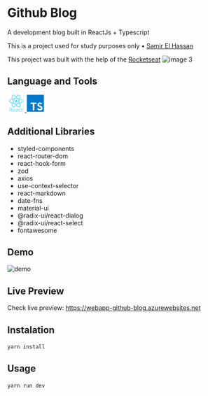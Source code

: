 # Github Blog

A development blog built in ReactJs + Typescript

This is a project used for study purposes only • [Samir El Hassan](https://github.com/samirelhassann)

This project was built with the help of the [Rocketseat](https://www.rocketseat.com.br/) ![image 3](https://user-images.githubusercontent.com/91634008/206936638-05d22d2f-4c3a-4f45-861f-ff6fe1db990d.png)


## Language and Tools

<p align="left"> <a href="https://reactjs.org/" target="_blank" rel="noreferrer"> <img src="https://raw.githubusercontent.com/devicons/devicon/master/icons/react/react-original-wordmark.svg" alt="react" width="40" height="40"/> </a> <a href="https://www.typescriptlang.org/" target="_blank" rel="noreferrer"> <img src="https://raw.githubusercontent.com/devicons/devicon/master/icons/typescript/typescript-original.svg" alt="typescript" width="40" height="40"/> </a> </p>

## Additional Libraries

- styled-components
- react-router-dom
- react-hook-form
- zod
- axios
- use-context-selector
- react-markdown
- date-fns
- material-ui
- @radix-ui/react-dialog
- @radix-ui/react-select
- fontawesome


## Demo

![demo](https://user-images.githubusercontent.com/91634008/218635543-7c23d136-2a58-4b08-ac00-391a59c0fee8.gif)

## Live Preview

Check live preview: https://webapp-github-blog.azurewebsites.net


## Instalation

```bash
yarn install
```

## Usage

```bash
yarn run dev
```
